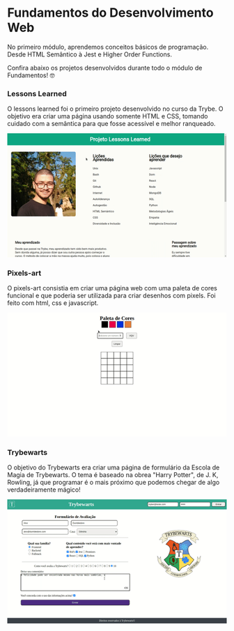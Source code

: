 <h1>Fundamentos do Desenvolvimento Web</h1>

<p>
    No primeiro módulo, aprendemos conceitos básicos de programação. Desde HTML Semântico à Jest e Higher Order Functions.  
</p>

<p>Confira abaixo os projetos desenvolvidos durante todo o módulo de Fundamentos! 🤓</p>

### Lessons Learned

<p>
    O lessons learned foi o primeiro projeto desenvolvido no curso da Trybe. O objetivo era criar uma página usando somente HTML e CSS, tomando cuidado com  a semântica para que fosse acessível e melhor ranqueado.
</p>

![This is a gif](projetos/Lessons-learned.gif)

### Pixels-art

<p>
    O pixels-art consistia em criar uma página web com uma paleta de cores funcional e que poderia ser utilizada para criar desenhos com pixels. Foi feito com html, css e javascript.
</p>

![This is a gif](projetos/Pixels-art.gif)

### Trybewarts

<p>
    O objetivo do Trybewarts era criar uma página de formulário da Escola de Magia de Trybewarts. O tema é baseado na obrea "Harry Potter", de J. K, Rowling, já que programar é o mais próximo que podemos chegar de algo verdadeiramente mágico!
</p>

![This is a gif](projetos/Trybewarts.gif)
